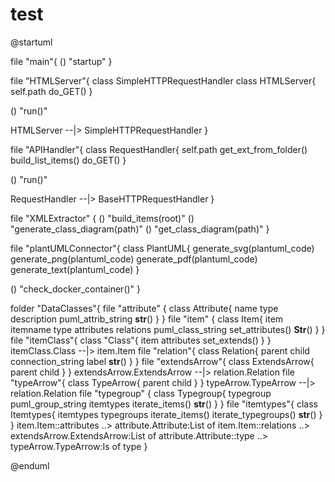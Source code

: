 # test
@startuml

file "main"{
  () "startup"
}

file "HTMLServer"{
  class SimpleHTTPRequestHandler
  class HTMLServer{
    self.path
    do_GET()
  }

  () "run()"

  HTMLServer --|> SimpleHTTPRequestHandler
}

file "APIHandler"{
  class RequestHandler{
    self.path
    get_ext_from_folder()
    build_list_items()
    do_GET()
  }

  () "run()"

  RequestHandler --|> BaseHTTPRequestHandler
}

file "XMLExtractor" {
  () "build_items(root)"
  () "generate_class_diagram(path)"
  () "get_class_diagram(path)" 
}

file "plantUMLConnector"{
  class PlantUML{
    generate_svg(plantuml_code)
    generate_png(plantuml_code)
    generate_pdf(plantuml_code)
    generate_text(plantuml_code)
  }

  () "check_docker_container()"
}

folder "DataClasses"{
  file "attribute" {
    class Attribute{
      name
      type
      description
      puml_attrib_string
      __str__()
    }
  }
  file "item" {
    class Item{
      item
      itemname
      type
      attributes
      relations
      puml_class_string
      set_attributes()
      __Str__()
    }
  }
  file "itemClass"{
    class "Class"{
      item
      attributes
      set_extends()
    }
  }
  itemClass.Class --|> item.Item
  file "relation"{
    class Relation{
      parent
      child
      connection_string
      label
      __str__()
    }
  }
  file "extendsArrow"{
    class ExtendsArrow{
      parent
      child
    }
  }
  extendsArrow.ExtendsArrow --|> relation.Relation
  file "typeArrow"{
    class TypeArrow{
      parent
      child
    }
  }
  typeArrow.TypeArrow --|> relation.Relation
  file "typegroup" {
    class Typegroup{
      typegroup
      puml_group_string
      itemtypes
      iterate_items()
      __str__()
    }
  }
  file "itemtypes"{
    class Itemtypes{
      itemtypes
      typegroups
      iterate_items()
      iterate_typegroups()
      __str__()
    }
  }
  item.Item::attributes ..> attribute.Attribute:List of
  item.Item::relations ..> extendsArrow.ExtendsArrow:List of
  attribute.Attribute::type ..> typeArrow.TypeArrow:Is of type
}

@enduml
